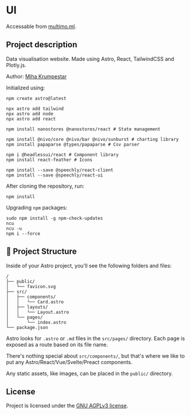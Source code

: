 # UI

Accessable from [multimo.ml](https://multimo.ml).

## Project description

Data visualisation website. Made using Astro, React, TailwindCSS and Plotly.js.

Author: [Miha Krumpestar](https://github.com/mk2376)

Initialized using:
```
npm create astro@latest

npx astro add tailwind
npx astro add node
npx astro add react

npm install nanostores @nanostores/react # State management

npm install @nivo/core @nivo/bar @nivo/sunburst # charting library
npm install papaparse @types/papaparse # Csv parser

npm i @headlessui/react # Component library
npm install react-feather # Icons

npm install --save @speechly/react-client
npm install --save @speechly/react-ui
```

After cloning the repository, run:
```
npm install
```

Upgrading `npm` packages:
```
sudo npm install -g npm-check-updates
ncu
ncu -u
npm i --force
```

## 🚀 Project Structure

Inside of your Astro project, you'll see the following folders and files:

```
/
├── public/
│   └── favicon.svg
├── src/
│   ├── components/
│   │   └── Card.astro
│   ├── layouts/
│   │   └── Layout.astro
│   └── pages/
│       └── index.astro
└── package.json
```

Astro looks for `.astro` or `.md` files in the `src/pages/` directory. Each page is exposed as a route based on its file name.

There's nothing special about `src/components/`, but that's where we like to put any Astro/React/Vue/Svelte/Preact components.

Any static assets, like images, can be placed in the `public/` directory.

## License

Project is licensed under the [GNU AGPLv3 license](LICENSE).
